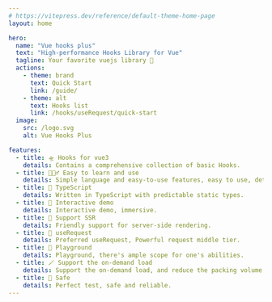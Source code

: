 ```yaml
---
# https://vitepress.dev/reference/default-theme-home-page
layout: home

hero:
  name: "Vue hooks plus"
  text: "High-performance Hooks Library for Vue"
  tagline: Your favorite vuejs library 🧲
  actions:
    - theme: brand
      text: Quick Start 
      link: /guide/
    - theme: alt
      text: Hooks list
      link: /hooks/useRequest/quick-start
  image:
    src: /logo.svg
    alt: Vue Hooks Plus

features:
  - title: 🛸 Hooks for vue3 
    details: Contains a comprehensive collection of basic Hooks.
  - title: 🏄🏼‍♂️ Easy to learn and use
    details: Simple language and easy-to-use features, easy to use, detailed documentation.
  - title: 🎯 TypeScript
    details: Written in TypeScript with predictable static types.
  - title: 🎪 Interactive demo
    details: Interactive demo, immersive.
  - title: 🔋 Support SSR
    details: Friendly support for server-side rendering.
  - title: 🦾 useRequest
    details: Preferred useRequest, Powerful request middle tier.
  - title: 🤺 Playground
    details: Playground, there's ample scope for one's abilities.
  - title: 🪄 Support the on-demand load
    details: Support the on-demand load, and reduce the packing volume.
  - title: 🔐 Safe
    details: Perfect test, safe and reliable.
---
```


<script setup>
import {
  VPTeamPage,
  VPTeamPageTitle,
  VPTeamMembers,
  VPTeamPageSection
} from 'vitepress/theme'

import {members} from './contributors'


</script>

<VPTeamPage>
  <VPTeamPageTitle>
    <template #title>Team</template>
    <template #lead> Vue Hooks Plus is developed and maintained by a     passionate team of Vue enthusiasts.
    </template>
  </VPTeamPageTitle>
  <VPTeamMembers size="small" :members="members" />
  <VPTeamPageSection>
    <template #title>Contributors</template>
    <template #members>
      <div style="display: flex; justify-content: center;">
        <a target="__blank" href="https://github.com/InhiblabCore/vue-hooks-plus/graphs/contributors">
           <img src="https://contrib.rocks/image?repo=InhiblabCore/vue-hooks-plus" />
        </a>
      </div>
    </template>
  </VPTeamPageSection>
</VPTeamPage>
